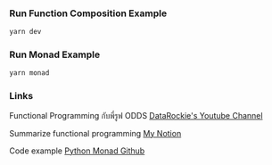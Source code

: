 ### Run Function Composition Example

```bash
yarn dev
```

### Run Monad Example

```bash
yarn monad
```

### Links

Functional Programming กับพี่รูฟ ODDS [DataRockie's Youtube Channel](https://www.youtube.com/watch?v=r6_Sg-SQmng&t=1788s)

Summarize functional programming [My Notion](https://www.notion.so/Functional-Programming-e474b635489a46bc990c9a3690c09a68)

Code example [Python Monad Github](https://github.com/roof42/python-monad-pymonad)
